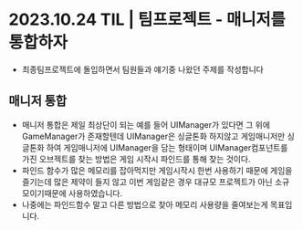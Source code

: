 # 2023.10.24 TIL | 팀프로젝트 - 매니저를 통합하자

- 최종팀프로젝트에 돌입하면서 팀원들과 얘기중 나왔던 주제를 작성합니다

## 매니저 통합

- 매니저 통합은 제일 최상단이 되는 예를 들어 UIManager가 있다면 그 위에 GameManager가 존재할텐데 UIManager은 싱글톤화 하지않고 게임매니저만 싱글톤화 하여 게임매니저에 UIManager을 담는 형태이며 UIManager컴포넌트를 가진 오브젝트를 찾는 방법은 게임 시작시 파인드를 통해 찾는 것이다.
- 파인드 함수가 많은 메모리를 잡아먹지만 게임시작시 한번 사용하기 때문에 게임을 즐기는데 많은 제약이 들지 않고 이번 게임같은 경우 대규모 프로젝트가 아닌 소규모이기때문에 사용하였습니다.
- 나중에는 파인드함수 말고 다른 방법으로 찾아 메모리 사용량을 줄여보는게 목표입니다.
